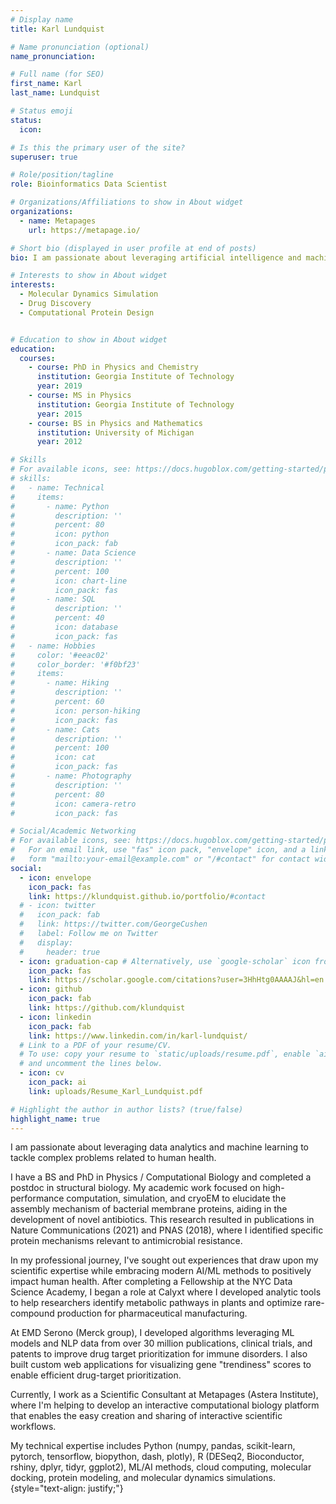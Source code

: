 ```yaml
---
# Display name
title: Karl Lundquist

# Name pronunciation (optional)
name_pronunciation: 

# Full name (for SEO)
first_name: Karl
last_name: Lundquist

# Status emoji
status:
  icon:

# Is this the primary user of the site?
superuser: true

# Role/position/tagline
role: Bioinformatics Data Scientist

# Organizations/Affiliations to show in About widget
organizations:
  - name: Metapages
    url: https://metapage.io/

# Short bio (displayed in user profile at end of posts)
bio: I am passionate about leveraging artificial intelligence and machine learning to tackle complex problems related to human health.

# Interests to show in About widget
interests:
  - Molecular Dynamics Simulation
  - Drug Discovery
  - Computational Protein Design


# Education to show in About widget
education:
  courses:
    - course: PhD in Physics and Chemistry
      institution: Georgia Institute of Technology
      year: 2019
    - course: MS in Physics
      institution: Georgia Institute of Technology
      year: 2015
    - course: BS in Physics and Mathematics
      institution: University of Michigan
      year: 2012

# Skills
# For available icons, see: https://docs.hugoblox.com/getting-started/page-builder/#icons
# skills:
#   - name: Technical
#     items:
#       - name: Python
#         description: ''
#         percent: 80
#         icon: python
#         icon_pack: fab
#       - name: Data Science
#         description: ''
#         percent: 100
#         icon: chart-line
#         icon_pack: fas
#       - name: SQL
#         description: ''
#         percent: 40
#         icon: database
#         icon_pack: fas
#   - name: Hobbies
#     color: '#eeac02'
#     color_border: '#f0bf23'
#     items:
#       - name: Hiking
#         description: ''
#         percent: 60
#         icon: person-hiking
#         icon_pack: fas
#       - name: Cats
#         description: ''
#         percent: 100
#         icon: cat
#         icon_pack: fas
#       - name: Photography
#         description: ''
#         percent: 80
#         icon: camera-retro
#         icon_pack: fas

# Social/Academic Networking
# For available icons, see: https://docs.hugoblox.com/getting-started/page-builder/#icons
#   For an email link, use "fas" icon pack, "envelope" icon, and a link in the
#   form "mailto:your-email@example.com" or "/#contact" for contact widget.
social:
  - icon: envelope
    icon_pack: fas
    link: https://klundquist.github.io/portfolio/#contact
  # - icon: twitter
  #   icon_pack: fab
  #   link: https://twitter.com/GeorgeCushen
  #   label: Follow me on Twitter
  #   display:
  #     header: true
  - icon: graduation-cap # Alternatively, use `google-scholar` icon from `ai` icon pack
    icon_pack: fas
    link: https://scholar.google.com/citations?user=3HhHtg0AAAAJ&hl=en
  - icon: github
    icon_pack: fab
    link: https://github.com/klundquist
  - icon: linkedin
    icon_pack: fab
    link: https://www.linkedin.com/in/karl-lundquist/
  # Link to a PDF of your resume/CV.
  # To use: copy your resume to `static/uploads/resume.pdf`, enable `ai` icons in `params.yaml`,
  # and uncomment the lines below.
  - icon: cv
    icon_pack: ai
    link: uploads/Resume_Karl_Lundquist.pdf

# Highlight the author in author lists? (true/false)
highlight_name: true
---
```

I am passionate about leveraging data analytics and machine learning to tackle complex problems related to human health.

I have a BS and PhD in Physics / Computational Biology and completed a postdoc in structural biology. My academic work focused on high-performance computation, simulation, and cryoEM to elucidate the assembly mechanism of bacterial membrane proteins, aiding in the development of novel antibiotics. This research resulted in publications in Nature Communications (2021) and PNAS (2018), where I identified specific protein mechanisms relevant to antimicrobial resistance.

In my professional journey, I've sought out experiences that draw upon my scientific expertise while embracing modern AI/ML methods to positively impact human health. After completing a Fellowship at the NYC Data Science Academy, I began a role at Calyxt where I developed analytic tools to help researchers identify metabolic pathways in plants and optimize rare-compound production for pharmaceutical manufacturing.

At EMD Serono (Merck group), I developed algorithms leveraging ML models and NLP data from over 30 million publications, clinical trials, and patents to improve drug target prioritization for immune disorders. I also built custom web applications for visualizing gene "trendiness" scores to enable efficient drug-target prioritization.

Currently, I work as a Scientific Consultant at Metapages (Astera Institute), where I'm helping to develop an interactive computational biology platform that enables the easy creation and sharing of interactive scientific workflows.

My technical expertise includes Python (numpy, pandas, scikit-learn, pytorch, tensorflow, biopython, dash, plotly), R (DESeq2, Bioconductor, rshiny, dplyr, tidyr, ggplot2), ML/AI methods, cloud computing, molecular docking, protein modeling, and molecular dynamics simulations.
{style="text-align: justify;"}
